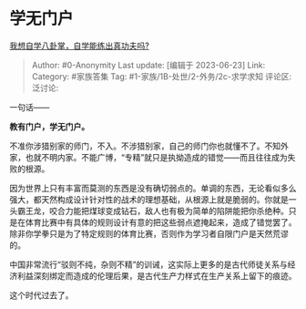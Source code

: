 # 学无门户
[我想自学八卦掌，自学能练出真功夫吗?](https://www.zhihu.com/question/564452584/answer/2850119796)

> Author: #0-Anonymity
> Last update: [编辑于 2023-06-23]
> Link:
> Category: #家族答集
> Tag: #1-家族/1B-处世/2-外务/2c-求学求知
> 评论区:
> 泛讨论:

一句话——

**教有门户，学无门户。**

不准你涉猎别家的师门，不入。不涉猎别家，自己的师门你也就懂不了。不知外家，也就不明内家。不能广博，“专精”就只是执拗造成的错觉——而且往往成为失败的根源。

因为世界上只有丰富而莫测的东西是没有确切弱点的。单调的东西，无论看似多么强大，都天然构成设计针对性的战术的理想基础，从根源上就是脆弱的。你就是一头霸王龙，咬合力能把煤球变成钻石，敌人也有极为简单的陷阱能把你杀绝种。只是在体育比赛中有具体的规则设计有意的把这些弱点遮掩起来，造成了错觉罢了。除非你学拳只是为了特定规则的体育比赛，否则作为学习者自限门户是天然荒谬的。

中国非常流行“驳则不纯，杂则不精”的训诫，这实际上更多的是古代师徒关系与经济利益深刻绑定而造成的伦理后果，是古代生产力样式在生产关系上留下的痕迹。

这个时代过去了。
